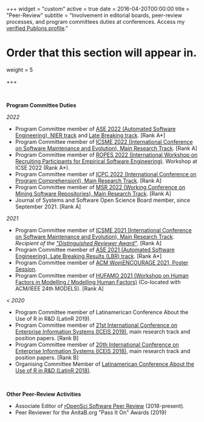 +++
widget = "custom"
active = true
date = 2016-04-20T00:00:00
title = "Peer-Review"
subtitle = "Involvement in editorial boards, peer-review processes, and program committees duties at conferences. Access my [verified Publons profile](https://publons.com/researcher/1234715/melina-vidoni/peer-review/)."

# Order that this section will appear in.
weight = 5

+++



</br>

**Program Committee Duties**

_2022_

- Program Committee member of [ASE 2022 (Automated Software Engineering), NIER track](https://conf.researchr.org/committee/ase-2022/ase-2022-nier-track-program-committee) and [Late Breaking track](https://conf.researchr.org/committee/ase-2022/ase-2022-late-breaking-results-program-committee). [Rank A*]
- Program Committee member of [ICSME 2022 (International Conference on Software Maintenance and Evolution), Main Research Track](https://cyprusconferences.org/icsme2022/program-committee-of-the-technical-track/). [Rank A]
- Program Committee member of [ROPES 2022 (International Workshop on Recruiting Participants for Empirical Software Engineering)](https://ropes-workshops.github.io/ropes22/). Workshop at ICSE 2022 (Rank A*).
- Program Committee member of [ICPC 2022 (International Conference on Program Comprehensionl), Main Research Track](https://conf.researchr.org/committee/icpc-2022/icpc-2022-research-program-committee). [Rank A]
- Program Committee member of [MSR 2022 (Working Conference on Mining Software Repositories), Main Research Track](https://conf.researchr.org/committee/msr-2022/msr-2022-technical-papers-program-committee). [Rank A]
- Journal of Systems and Software Open Science Board member, since September 2021. [Rank A]



_2021_

- Program Committee member of [ICSME 2021 (International Conference on Software Maintenance and Evolution), Main Research Track](https://icsme2021.github.io/ProgramCommittee.html). _Recipient of the ["Distinguished Reviewer Award"](https://twitter.com/aserebrenik/status/1444009795355349014?s=20)_. [Rank A]
- Program Committee member of [ASE 2021 (Automated Software Engineering), Late Breaking Results (LBR) track](https://conf.researchr.org/committee/ase-2021/ase-2021-late-breaking-results-program-committee). [Rank A*]
- Program Committee member of [ACM WomENCOURAGE 2021, Poster Session](https://womencourage.acm.org/2021/poster-evaluation-committee/).
- Program Committee member of [HUFAMO 2021 (Workshop on Human Factors in Modelling / Modelling Human Factors)](https://www.monash.edu/it/humanise-lab/hufamo21) (Co-located with ACM/IEEE 24th MODELS). [Rank A]



_< 2020_

- Program Committee member of Latinamerican Conference About the Use of R in R&D (LatinR 2019).
- Program Committee member of [21st International Conference on Enterprise Information Systems (ICEIS 2019)](http://www.iceis.org/ProgramCommittee.aspx?y=2019), main research track and position papers. [Rank B]
- Program Committee member of [20th International Conference on Enterprise Information Systems (ICEIS 2018)](http://www.iceis.org/ProgramCommittee.aspx?y=2018), main research track and position papers. [Rank B]
- Organising Committee Member of [Latinamerican Conference About the Use of R in R&D (LatinR 2018)](http://latin-r.com/equipo/).




</br>

**Other Peer-Review Activities**

- Associate Editor of [rOpenSci Software Peer Review](https://ropensci.org/blog/2019/01/31/more_editors/) (2018-present).
- Peer Reviewer for the AnitaB.org "Pass It On" Awards (2019)


